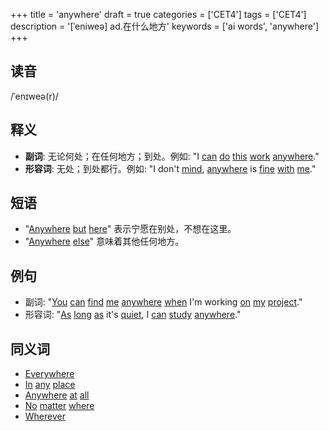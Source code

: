 +++
title = 'anywhere'
draft = true
categories = ['CET4']
tags = ['CET4']
description = '[ˈeniweə] ad.在什么地方'
keywords = ['ai words', 'anywhere']
+++

## 读音
/ˈenɪweə(r)/

## 释义
- **副词**: 无论何处；在任何地方；到处。例如: "I [can](/zh/post/can/) [do](/zh/post/do/) [this](/zh/post/this/) [work](/zh/post/work/) [anywhere](/zh/post/anywhere/)."
- **形容词**: 无处；到处都行。例如: "I don't [mind](/zh/post/mind/), [anywhere](/zh/post/anywhere/) is [fine](/zh/post/fine/) [with](/zh/post/with/) [me](/zh/post/me/)."

## 短语
- "[Anywhere](/zh/post/anywhere/) [but](/zh/post/but/) [here](/zh/post/here/)" 表示宁愿在别处，不想在这里。
- "[Anywhere](/zh/post/anywhere/) [else](/zh/post/else/)" 意味着其他任何地方。

## 例句
- 副词: "[You](/zh/post/you/) [can](/zh/post/can/) [find](/zh/post/find/) [me](/zh/post/me/) [anywhere](/zh/post/anywhere/) [when](/zh/post/when/) I'm working [on](/zh/post/on/) [my](/zh/post/my/) [project](/zh/post/project/)."
- 形容词: "[As](/zh/post/as/) [long](/zh/post/long/) [as](/zh/post/as/) it's [quiet](/zh/post/quiet/), I [can](/zh/post/can/) [study](/zh/post/study/) [anywhere](/zh/post/anywhere/)."

## 同义词
- [Everywhere](/zh/post/everywhere/)
- [In](/zh/post/in/) [any](/zh/post/any/) [place](/zh/post/place/)
- [Anywhere](/zh/post/anywhere/) [at](/zh/post/at/) [all](/zh/post/all/)
- [No](/zh/post/no/) [matter](/zh/post/matter/) [where](/zh/post/where/)
- [Wherever](/zh/post/wherever/)

